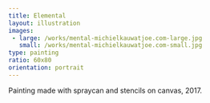 ```yaml
---
title: Elemental
layout: illustration
images:
 - large: /works/mental-michielkauwatjoe.com-large.jpg
   small: /works/mental-michielkauwatjoe.com-small.jpg
type: painting
ratio: 60x80
orientation: portrait
---
```


Painting made with spraycan and stencils on canvas, 2017.
